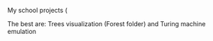 My school projects (

The best are: Trees visualization (Forest folder) and Turing machine emulation

